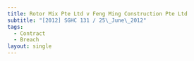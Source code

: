 ```yaml
---
title: Rotor Mix Pte Ltd v Feng Ming Construction Pte Ltd
subtitle: "[2012] SGHC 131 / 25\_June\_2012"
tags:
  - Contract
  - Breach
layout: single
---
```


